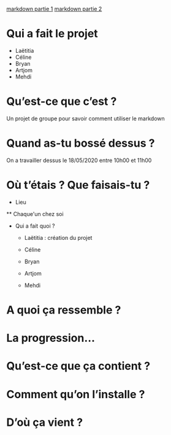 [markdown partie 1](MARKDOWN_PART1.md) 
[markdown partie 2](MARKDOWN_PART2.md) 
# Qui a fait le projet
* Laëtitia
* Céline
* Bryan
* Artjom
* Mehdi
# Qu’est-ce que c’est ? 

Un projet de groupe pour savoir comment utiliser le markdown

# Quand as-tu bossé dessus ?

On a travailler dessus le 18/05/2020 entre 10h00 et 11h00

# Où t’étais ? Que faisais-tu ?

 * Lieu
 
 ** Chaque'un chez soi

* Qui a fait quoi ?

    * Laëtitia :  création du projet

    * Céline

    * Bryan

    * Artjom

    * Mehdi


# A quoi ça ressemble ?

# La progression…

# Qu’est-ce que ça contient ?

# Comment qu’on l’installe ? 

# D’où ça vient ? 
